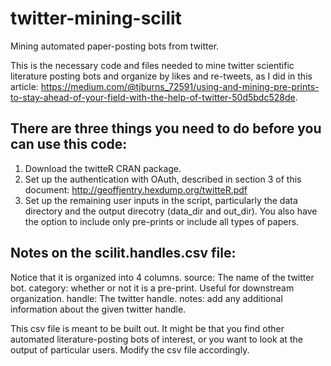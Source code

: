 # twitter-mining-scilit
Mining automated paper-posting bots from twitter.

This is the necessary code and files needed to mine twitter scientific literature posting bots and organize by likes and re-tweets, as I did in this article: https://medium.com/@tjburns_72591/using-and-mining-pre-prints-to-stay-ahead-of-your-field-with-the-help-of-twitter-50d5bdc528de. 

## There are three things you need to do before you can use this code: 
1) Download the twitteR CRAN package. 
2) Set up the authentication with OAuth, described in section 3 of this document: http://geoffjentry.hexdump.org/twitteR.pdf
3) Set up the remaining user inputs in the script, particularly the data directory and the output direcotry (data_dir and out_dir). You also have the option to include only pre-prints or include all types of papers. 

## Notes on the scilit.handles.csv file:
Notice that it is organized into 4 columns. 
source: The name of the twitter bot.
category: whether or not it is a pre-print. Useful for downstream organization.
handle: The twitter handle. 
notes: add any additional information about the given twitter handle. 

This csv file is meant to be built out. It might be that you find other automated literature-posting bots of interest, or you want to look at the output of particular users. Modify the csv file accordingly. 

